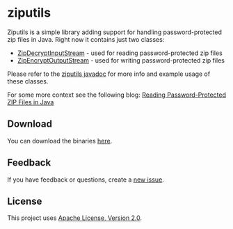 # ziputils

Ziputils is a simple library adding support for handling password-protected zip files
in Java. Right now it contains just two classes:
-   [ZipDecryptInputStream][1] - used for reading password-protected zip files
-   [ZipEncryptOutputStream][2] - used for writing password-protected zip files

Please refer to the [ziputils javadoc][3] for more info and example usage of these classes.

For some more context see the following blog: [Reading Password-Protected ZIP Files in Java][4]

## Download

You can download the binaries [here][5].

## Feedback

If you have feedback or questions, create a [new issue][6].

## License

This project uses [Apache License, Version 2.0][7].

[1]: http://matulic.bitbucket.org/apidocs/ziputils-1.0/com/alutam/ziputils/ZipDecryptInputStream.html
[2]: http://matulic.bitbucket.org/apidocs/ziputils-1.0/com/alutam/ziputils/ZipEncryptOutputStream.html
[3]: http://matulic.bitbucket.org/apidocs/ziputils-1.0/index.html
[4]: http://blog.alutam.com/2009/10/31/reading-password-protected-zip-files-in-java/
[5]: https://bitbucket.org/matulic/ziputils/downloads
[6]: https://bitbucket.org/matulic/ziputils/issues/new
[7]: http://www.apache.org/licenses/LICENSE-2.0.html